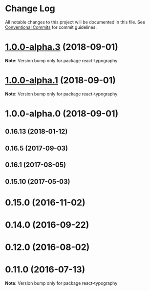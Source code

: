 # Change Log

All notable changes to this project will be documented in this file.
See [Conventional Commits](https://conventionalcommits.org) for commit guidelines.

<a name="1.0.0-alpha.3"></a>
# [1.0.0-alpha.3](https://github.com/KyleAMathews/typography.js/compare/react-typography@1.0.0-alpha.1...react-typography@1.0.0-alpha.3) (2018-09-01)

**Note:** Version bump only for package react-typography





<a name="1.0.0-alpha.1"></a>
# [1.0.0-alpha.1](https://github.com/KyleAMathews/typography.js/compare/react-typography@1.0.0-alpha.0...react-typography@1.0.0-alpha.1) (2018-09-01)

**Note:** Version bump only for package react-typography





<a name="1.0.0-alpha.0"></a>
# 1.0.0-alpha.0 (2018-09-01)



<a name="0.16.13"></a>
## 0.16.13 (2018-01-12)



<a name="0.16.5"></a>
## 0.16.5 (2017-09-03)



<a name="0.16.1"></a>
## 0.16.1 (2017-08-05)



<a name="0.15.10"></a>
## 0.15.10 (2017-05-03)



<a name="0.15.0"></a>
# 0.15.0 (2016-11-02)



<a name="0.14.0"></a>
# 0.14.0 (2016-09-22)



<a name="0.12.0"></a>
# 0.12.0 (2016-08-02)



<a name="0.11.0"></a>
# 0.11.0 (2016-07-13)

**Note:** Version bump only for package react-typography
